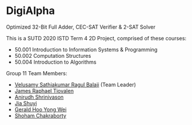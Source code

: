# DigiAlpha
Optimized 32-Bit Full Adder, CEC-SAT Verifier &amp; 2-SAT Solver

This is a SUTD 2020 ISTD Term 4 2D Project, comprised of these courses:
- 50.001 Introduction to Information Systems & Programming
- 50.002 Computation Structures
- 50.004 Introduction to Algorithms

Group 11 Team Members:

- [Velusamy Sathiakumar Ragul Balaji](https://github.com/ragulbalaji) (Team Leader)
- [James Raphael Tiovalen](https://github.com/jamestiotio)
- [Anirudh Shrinivason](https://github.com/Anirudh181001)
- [Jia Shuyi](https://github.com/shuyijia)
- [Gerald Hoo Yong Wei](https://github.com/geraldhyw)
- [Shoham Chakraborty](https://github.com/shohamc1)
